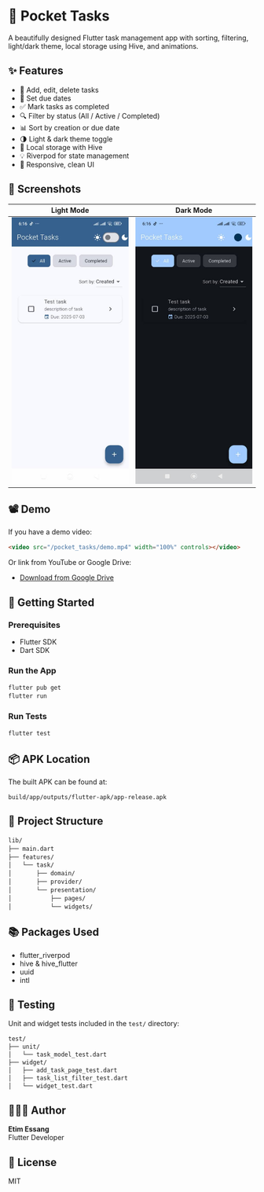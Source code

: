 # 📱 Pocket Tasks

A beautifully designed Flutter task management app with sorting, filtering, light/dark theme, local storage using Hive, and animations.

## ✨ Features

- 📝 Add, edit, delete tasks
- 📆 Set due dates
- ✅ Mark tasks as completed
- 🔍 Filter by status (All / Active / Completed)
- 📊 Sort by creation or due date
- 🌗 Light & dark theme toggle
- 💾 Local storage with Hive
- 💡 Riverpod for state management
- 🎨 Responsive, clean UI

## 📸 Screenshots

| Light Mode | Dark Mode |
|------------|-----------|
| ![Light](pocket_tasks/screenshots/light_mode.jpeg) | ![Dark](pocket_tasks/screenshots/dark_mode.jpeg) |

## 📽️ Demo

<!-- Upload your demo video (e.g., `demo.mp4`) to the repo or a hosting service -->

If you have a demo video:

```html
<video src="/pocket_tasks/demo.mp4" width="100%" controls></video>
```

Or link from YouTube or Google Drive:

- [Download from Google Drive](https://drive.google.com/file/d/1U4aJm87b5ZL5J-87VqQtNOP_KtlEDTJt/view?usp=drive_link)

## 🚀 Getting Started

### Prerequisites
- Flutter SDK
- Dart SDK

### Run the App
```bash
flutter pub get
flutter run
```

### Run Tests
```bash
flutter test
```

## 📦 APK Location
The built APK can be found at:
```
build/app/outputs/flutter-apk/app-release.apk
```

## 📂 Project Structure
```bash
lib/
├── main.dart
├── features/
│   └── task/
│       ├── domain/
│       ├── provider/
│       └── presentation/
│           ├── pages/
│           └── widgets/
```

## 📚 Packages Used
- flutter_riverpod
- hive & hive_flutter
- uuid
- intl

## 🧪 Testing
Unit and widget tests included in the `test/` directory:
```
test/
├── unit/
│   └── task_model_test.dart
├── widget/
│   ├── add_task_page_test.dart
│   ├── task_list_filter_test.dart
│   └── widget_test.dart
```

## 👨🏽‍💻 Author
**Etim Essang**  
Flutter Developer

## 📄 License
MIT
